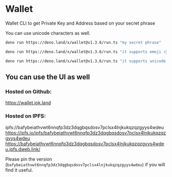 # Wallet

Wallet CLI to get Private Key and Address based on your secret phrase

You can use unicode characters as well.

```bash
deno run https://deno.land/x/wallet@v1.3.6/run.ts "my secret phrase"
```

```bash
deno run https://deno.land/x/wallet@v1.3.6/run.ts "it supports emoji ✌🏻"
```

```bash
deno run https://deno.land/x/wallet@v1.3.6/run.ts "it supports unicode - გამარჯობა"
```

## You can use the UI as well

### Hosted on Github:

https://wallet.jok.land

### Hosted on IPFS:

ipfs://bafybeiathvwt6nnqfp3dz3dqgbqsdosv7pclsx4lnjkukqzqzgyys4wdeu
https://ipfs.io/ipfs/bafybeiathvwt6nnqfp3dz3dqgbqsdosv7pclsx4lnjkukqzqzgyys4wdeu
https://bafybeiathvwt6nnqfp3dz3dqgbqsdosv7pclsx4lnjkukqzqzgyys4wdeu.ipfs.dweb.link/

Please pin the version (`bafybeiathvwt6nnqfp3dz3dqgbqsdosv7pclsx4lnjkukqzqzgyys4wdeu`) if you will find it useful.
